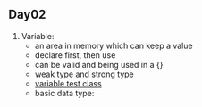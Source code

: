 Day02
---
1. Variable:
   * an area in memory which can keep a value 
   * declare first, then use
   * can be valid and being used in a {}
   * weak type and strong type
   * [variable test class](../Codes/VariableTest.java)
   * basic data type: